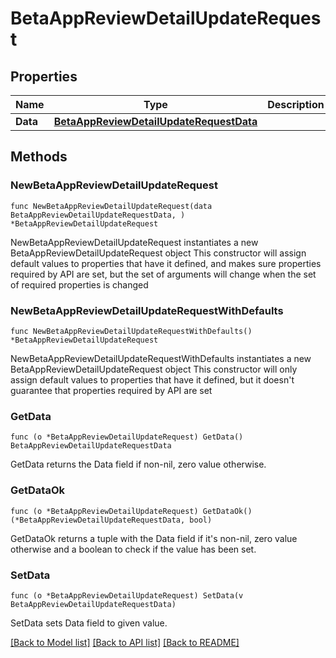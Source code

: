 # BetaAppReviewDetailUpdateRequest

## Properties

Name | Type | Description | Notes
------------ | ------------- | ------------- | -------------
**Data** | [**BetaAppReviewDetailUpdateRequestData**](BetaAppReviewDetailUpdateRequestData.md) |  | 

## Methods

### NewBetaAppReviewDetailUpdateRequest

`func NewBetaAppReviewDetailUpdateRequest(data BetaAppReviewDetailUpdateRequestData, ) *BetaAppReviewDetailUpdateRequest`

NewBetaAppReviewDetailUpdateRequest instantiates a new BetaAppReviewDetailUpdateRequest object
This constructor will assign default values to properties that have it defined,
and makes sure properties required by API are set, but the set of arguments
will change when the set of required properties is changed

### NewBetaAppReviewDetailUpdateRequestWithDefaults

`func NewBetaAppReviewDetailUpdateRequestWithDefaults() *BetaAppReviewDetailUpdateRequest`

NewBetaAppReviewDetailUpdateRequestWithDefaults instantiates a new BetaAppReviewDetailUpdateRequest object
This constructor will only assign default values to properties that have it defined,
but it doesn't guarantee that properties required by API are set

### GetData

`func (o *BetaAppReviewDetailUpdateRequest) GetData() BetaAppReviewDetailUpdateRequestData`

GetData returns the Data field if non-nil, zero value otherwise.

### GetDataOk

`func (o *BetaAppReviewDetailUpdateRequest) GetDataOk() (*BetaAppReviewDetailUpdateRequestData, bool)`

GetDataOk returns a tuple with the Data field if it's non-nil, zero value otherwise
and a boolean to check if the value has been set.

### SetData

`func (o *BetaAppReviewDetailUpdateRequest) SetData(v BetaAppReviewDetailUpdateRequestData)`

SetData sets Data field to given value.



[[Back to Model list]](../README.md#documentation-for-models) [[Back to API list]](../README.md#documentation-for-api-endpoints) [[Back to README]](../README.md)


